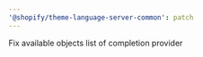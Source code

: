 ```yaml
---
'@shopify/theme-language-server-common': patch
---
```


Fix available objects list of completion provider
